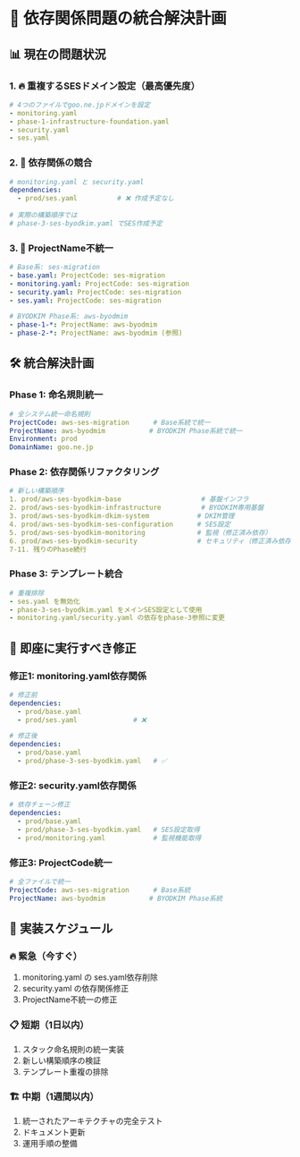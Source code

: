 # 🎯 依存関係問題の統合解決計画

## 📊 現在の問題状況

### 1. 🔥 重複するSESドメイン設定（最高優先度）
```yaml
# 4つのファイルでgoo.ne.jpドメインを設定
- monitoring.yaml
- phase-1-infrastructure-foundation.yaml
- security.yaml  
- ses.yaml
```

### 2. 🔗 依存関係の競合
```yaml
# monitoring.yaml と security.yaml
dependencies:
  - prod/ses.yaml          # ❌ 作成予定なし
  
# 実際の構築順序では
# phase-3-ses-byodkim.yaml でSES作成予定
```

### 3. 📝 ProjectName不統一
```yaml
# Base系: ses-migration
- base.yaml: ProjectCode: ses-migration
- monitoring.yaml: ProjectCode: ses-migration
- security.yaml: ProjectCode: ses-migration
- ses.yaml: ProjectCode: ses-migration

# BYODKIM Phase系: aws-byodmim
- phase-1-*: ProjectName: aws-byodmim
- phase-2-*: ProjectName: aws-byodmim (参照)
```

## 🛠️ 統合解決計画

### Phase 1: 命名規則統一
```yaml
# 全システム統一命名規則
ProjectCode: aws-ses-migration      # Base系統で統一
ProjectName: aws-byodmim           # BYODKIM Phase系統で統一
Environment: prod
DomainName: goo.ne.jp
```

### Phase 2: 依存関係リファクタリング
```yaml
# 新しい構築順序
1. prod/aws-ses-byodkim-base                    # 基盤インフラ
2. prod/aws-ses-byodkim-infrastructure          # BYODKIM専用基盤
3. prod/aws-ses-byodkim-dkim-system            # DKIM管理
4. prod/aws-ses-byodkim-ses-configuration      # SES設定
5. prod/aws-ses-byodkim-monitoring             # 監視（修正済み依存）
6. prod/aws-ses-byodkim-security               # セキュリティ（修正済み依存）
7-11. 残りのPhase続行
```

### Phase 3: テンプレート統合
```yaml
# 重複排除
- ses.yaml を無効化
- phase-3-ses-byodkim.yaml をメインSES設定として使用
- monitoring.yaml/security.yaml の依存をphase-3参照に変更
```

## 🚀 即座に実行すべき修正

### 修正1: monitoring.yaml依存関係
```yaml
# 修正前
dependencies:
  - prod/base.yaml
  - prod/ses.yaml              # ❌

# 修正後
dependencies:
  - prod/base.yaml
  - prod/phase-3-ses-byodkim.yaml   # ✅
```

### 修正2: security.yaml依存関係
```yaml
# 依存チェーン修正
dependencies:
  - prod/base.yaml
  - prod/phase-3-ses-byodkim.yaml   # SES設定取得
  - prod/monitoring.yaml            # 監視機能取得
```

### 修正3: ProjectCode統一
```yaml
# 全ファイルで統一
ProjectCode: aws-ses-migration      # Base系統
ProjectName: aws-byodmim           # BYODKIM Phase系統
```

## 📅 実装スケジュール

### 🔥 緊急（今すぐ）
1. monitoring.yaml の ses.yaml依存削除
2. security.yaml の依存関係修正
3. ProjectName不統一の修正

### 📋 短期（1日以内）
1. スタック命名規則の統一実装
2. 新しい構築順序の検証
3. テンプレート重複の排除

### 🏗️ 中期（1週間以内）
1. 統一されたアーキテクチャの完全テスト
2. ドキュメント更新
3. 運用手順の整備
